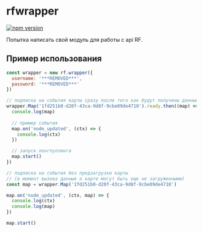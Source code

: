 # rfwrapper
[![npm version](https://badge.fury.io/js/rfwrapper.svg)](https://www.npmjs.com/package/rfwrapper)

Попытка написать свой модуль для работы с api RF.
## Пример использования
```js
const wrapper = new rf.wrapper({
  username: '***REMOVED***',
  password: '***REMOVED***'
})

// подписка на события карты сразу после того как будут получены данные карты
wrapper.Map('1fd251b0-d20f-43ca-9d8f-9cbe09de4710').ready.then((map) => {
  console.log(map)
  
  // пример события
  map.on('node_updated', (ctx) => {
    console.log(ctx)
  })

  // запуск лонгпуллинга
  map.start()
})

// подписка на события без предзагрузки карты
// (в момент вызова данные о карте могут быть еще не загруженными)
const map = wrapper.Map('1fd251b0-d20f-43ca-9d8f-9cbe09de4710')

map.on('node_updated', (ctx, map) => {
  console.log(ctx)
  console.log(map)
})

map.start()
```

